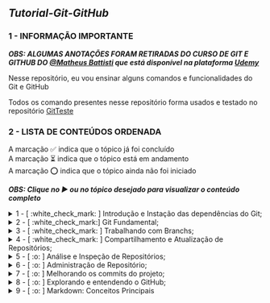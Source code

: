 ## ***Tutorial-Git-GitHub***

### 1 - INFORMAÇÃO IMPORTANTE

***OBS: ALGUMAS ANOTAÇÕES FORAM RETIRADAS DO CURSO DE GIT E GITHUB DO [@Matheus Battisti](https://github.com/matheusbattisti) que está disponível na plataforma [Udemy](https://www.udemy.com/)***

Nesse repositório, eu vou ensinar alguns comandos e funcionalidades do Git e GitHub

Todos os comando presentes nesse repositório forma usados e testado no repositório [GitTeste](https://github.com/IgorMariano25/GitTeste)

### 2 - LISTA DE CONTEÚDOS ORDENADA 
A marcação :white_check_mark: indica que o tópico já foi concluído\
A marcação :hourglass_flowing_sand: indica que o tópico está em andamento\
A marcação :o: indica que o tópico ainda não foi iniciado

***OBS: Clique no ▶ ou no tópico desejado para visualizar o conteúdo completo***

<details><summary> 1 - [ :white_check_mark: ] Introdução e Instação das dependências do Git;</summary> <br/>
 
<p> 1.1 - [ :white_check_mark: ] Instalando Git no Windows </p>
<p> 1.2 - [ :white_check_mark: ] Instalando VSCode no Windows </p>
<p> 1.3 - [ :white_check_mark: ] O que é controle de versão  ? </p>
<p> 1.4 - [ :white_check_mark: ] O que é GIT ? </p>
</details>

<details><summary> 2 - [ :white_check_mark:] Git Fundamental;</summary> <br/>

<p> 2.1 -  [ :white_check_mark:] O que é um repositório ? </p> 
<p> 2.2 -  [ :white_check_mark:] Criando repositórios </p>
<p> 2.3 -  [ :white_check_mark:] O que é GitHub ? </p>
<p> 2.4 -  [ :white_check_mark:] Enviando Repositórios para o GitHub </p>
<p> 2.5 -  [ :white_check_mark:] Verificando alterações </p>
<p> 2.6 -  [ :white_check_mark:] Adicionando arquivos ao projeto </p>
<p> 2.7 -  [ :white_check_mark:] Salvando alterações </p>
<p> 2.8 -  [ :white_check_mark:] Enviando código para o repositório remoto </p>
<p> 2.9 -  [ :white_check_mark:] Recebendo alterações </p>
<p> 2.10 -  [ :white_check_mark:] Clonando repositório </p>
<p> 2.11 -  [ :white_check_mark:] Removendo arquivos </p>
<p> 2.12 -  [ :white_check_mark:] Verificando as alterações por meio de log </p>
<p> 2.13 -  [ :white_check_mark:] Renomeando/Movendo arquivos </p>
<p> 2.14 -  [ :white_check_mark:] Desfazendo alterações </p>
<p> 2.15 -  [ :white_check_mark:] Ignorando arquivos e diretórios em um projeto </p>
<p> 2.16 [ :white_check_mark:] Resetando um Branch </p>
</details>
  
<details><summary> 3 - [ :white_check_mark: ] Trabalhando com Branchs; </summary> <br/>

<p> 3.1 - [ :white_check_mark:] O que são branches </p>
<p> 3.2 -  [ :white_check_mark:] Criando e visualizando branches </p>
<p> 3.3 -  [ :white_check_mark:] Deletando branches </p>
<p> 3.4 -  [ :white_check_mark:] Mudando de branches </p>
<p> 3.5 -  [ :white_check_mark:] Unindo branches </p>
<p> 3.6 -  [ :white_check_mark:] Utilizando a stash </p>
<p> 3.7 -  [ :white_check_mark: ] Recuperando a stash </p>
<p> 3.8 -  [ :white_check_mark: ] Removendo a stash </p>
<p> 3.9 -  [ :white_check_mark: ] Criando tags </p>
<p> 3.10 -  [ :white_check_mark: ] Alterando a tag </p>
<p> 3.11 -  [ :white_check_mark: ] Enviando tags ao repositório </p>
<p> 3.12 -  [ :white_check_mark: ] Conclusão da Seção </p>
</details>

<details><summary> 4 - [ :white_check_mark: ] Compartilhamento e Atualização de Repositórios; </summary> <br/>
 
<p> 4.1 - [ :white_check_mark: ] Introdução da seção </p>
<p> 4.2 - [ :white_check_mark: ] Encontrando branches </p> 
<p> 4.3 - [ :white_check_mark: ] Recebendo atualizações </p>
<p> 4.4 - [ :white_check_mark: ] Enviando alterações </p>
<p> 4.5 - [ :white_check_mark: ] Utilizando o remote </p> 
<p> 4.6 - [ :white_check_mark: ] Conhecendo os submodules </p>
<p> 4.7 - [ :white_check_mark: ] Atualizando os submodules </p>
<p> 4.8 - [ :white_check_mark: ] Conclusão da Seção </p> 
</details>

<details><summary> 5 - [ :o: ] Análise e Inspeção de Repositórios; </summary> <br/>
 
<p> 5.1 - [ :o: ] Introdução da seção </p>
<p> 5.2 - [ :o: ] Exibindo detalhes de branches e tags </p> 
<p> 5.3 - [ :o: ] Verificando diferenças </p>
<p> 5.4 - [ :o: ] Log de atividades resumido </p>
<p> 5.5 - [ :o: ] Conclusão da Seção </p> 
</details>

<details><summary> 6 - [ :o: ] Administração de Repositório; </summary> <br/>
 
<p> 6.1 - [ :o: ] Introdução da seção </p>
<p> 6.2 - [ :o: ] Limpando arquivos untracked </p>
<p> 6.3 - [ :o: ] Otimizando repositório </p>
<p> 6.4 - [ :o: ] Verificando Integridade dos arquivos </p>
<p> 6.5 - [ :o: ] Reflog </p>
<p> 6.6 - [ :o: ] Comprimindo o repositório </p>
<p> 6.7 - [ :o: ] Conclusão da Seção </p> 
</details>

<details><summary> 7 - [ :o: ] Melhorando os commits do projeto; </summary> <br/>

<p> 7.1 - [ :o: ] A importância dos commits </p>
<p> 7.2 - [ :o: ] Técnica de private branch </p>
<p> 7.3 - [ :o: ] Melhorando as mensagens de commits </p>
</details>

<details><summary> 8 - [ :o: ] Explorando e entendendo o GitHub; </summary> <br/>

<p> 8.1 - [ :o: ] Introdução da seção </p>
<p> 8.2 - [ :o: ] Criando repositório </p>
<p> 8.3 - [ :o: ] Verificando código fonte e licenças</p>
<p> 8.4 - [ :o: ] Criando e verificando issues </p>
<p> 8.5 - [ :o: ] Atualizando projeto por pull request </p>
<p> 8.6 - [ :o: ] Processos de CI/CD no GitHub </p>
<p> 8.7 - [ :o: ] Criando uma wiki no GitHub </p>
<p> 8.8 - [ :o: ] Visualizando os dados do projeto </p>
<p> 8.9 - [ :o: ] Configurações do repositório </p>
<p> 8.10 - [ :o: ] Criando gists </p>
<p> 8.11 - [ :o: ] Buscando repositórios Interessantes </p>
<p> 8.12 - [ :o: ] Conclusão da Seção </p> 

</details>

<details><summary> 9 - [ :o: ] Markdown: Conceitos Principais </summary> <br/>

 <p> 9.1 - [ :o: ] Introdução da seção </p>
 <p> 9.2 - [ :o: ] O que é Markdown ? </p>
 <p> 9.3 - [ :o: ] Criando títulos </p>
 <p> 9.4 - [ :o: ] Ênfase nos textos </p>
 <p> 9.5 - [ :o: ] Listas com Markdown </p>
 <p> 9.6 - [ :o: ] Inserindo imagens </p>
 <p> 9.7 - [ :o: ] Links em Markdown </p>
 <p> 9.8 - [ :o: ] Inserindo código fonte </p>
 <p> 9.9 - [ :o: ] Lista de tarefas do projeto </p>
 <p> 9.10 - [ :o: ] Conclusão da Seção </p> 

</details>
